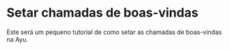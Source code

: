 # Setar chamadas de boas-vindas
Este será um pequeno tutorial de como setar as chamadas de boas-vindas na Ayu.
